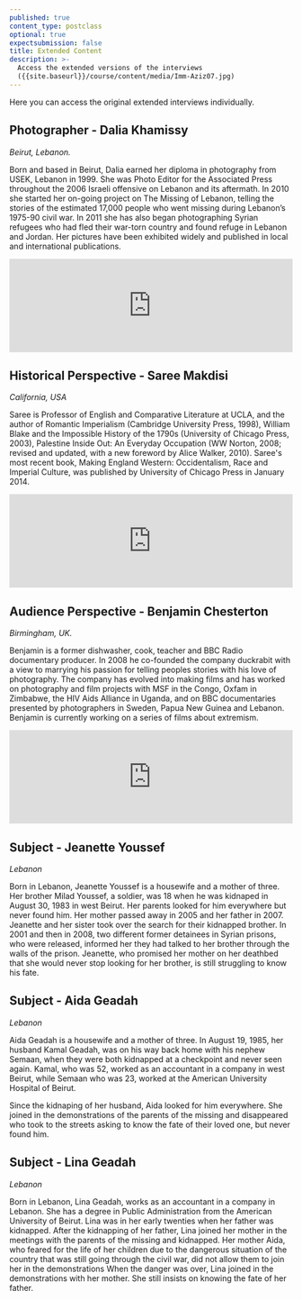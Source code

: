 ```yaml
---
published: true
content_type: postclass
optional: true
expectsubmission: false
title: Extended Content
description: >-
  Access the extended versions of the interviews
  ({{site.baseurl}}/course/content/media/Imm-Aziz07.jpg)
---
```

Here you can access the original extended interviews individually.

## Photographer - Dalia Khamissy

*Beirut, Lebanon.*

Born and based in Beirut, Dalia earned her diploma in photography from USEK, Lebanon in 1999. She was Photo Editor for the Associated Press throughout the 2006 Israeli offensive on Lebanon and its aftermath. In 2010 she started her on-going project on The Missing of Lebanon, telling the stories of the estimated 17,000 people who went missing during Lebanon’s 1975-90 civil war. In 2011 she has also began photographing Syrian refugees who had fled their war-torn country and found refuge in Lebanon and Jordan. Her pictures have been exhibited widely and published in local and international publications.

<iframe width="100%" height="166" scrolling="no" frameborder="no" src="https://w.soundcloud.com/player/?url=https%3A//api.soundcloud.com/tracks/326135768%3Fcolor=ff5500&amp;auto_play=false&amp;hide_related=false&amp;show_comments=true&amp;show_user=true&amp;show_reposts=false"></iframe>

## Historical Perspective - Saree Makdisi

*California, USA*

Saree is Professor of English and Comparative Literature at UCLA, and the author of Romantic Imperialism (Cambridge University Press, 1998), William Blake and the Impossible History of the 1790s (University of Chicago Press, 2003),  Palestine Inside Out: An Everyday Occupation (WW Norton, 2008; revised and updated, with a new foreword by Alice Walker, 2010). Saree's most recent book, Making England Western: Occidentalism, Race and Imperial Culture, was published by University of Chicago Press in January 2014.

<iframe width="100%" height="166" scrolling="no" frameborder="no" src="https://w.soundcloud.com/player/?url=https%3A//api.soundcloud.com/tracks/326135511%3Fcolor=ff5500&amp;auto_play=false&amp;hide_related=false&amp;show_comments=true&amp;show_user=true&amp;show_reposts=false"></iframe>

## Audience Perspective - Benjamin Chesterton

*Birmingham, UK.*

Benjamin is a former dishwasher, cook, teacher and BBC Radio documentary producer. In 2008 he co-founded the company duckrabit with a view to marrying his passion for telling peoples stories with his love of photography.  The company has evolved into making films and has worked on photography and film projects with MSF in the Congo, Oxfam in Zimbabwe, the HIV Aids Alliance in Uganda, and on BBC documentaries presented by photographers in Sweden, Papua New Guinea and Lebanon. Benjamin is currently working on a series of films about extremism.

<iframe width="100%" height="166" scrolling="no" frameborder="no" src="https://w.soundcloud.com/player/?url=https%3A//api.soundcloud.com/tracks/326135746%3Fcolor=ff5500&amp;auto_play=false&amp;hide_related=false&amp;show_comments=true&amp;show_user=true&amp;show_reposts=false"></iframe>


## Subject - Jeanette Youssef

*Lebanon*

Born in Lebanon, Jeanette Youssef is a housewife and a mother of three.
Her brother Milad Youssef, a soldier, was 18 when he was kidnaped in August 30,
1983 in west Beirut. Her parents looked for him everywhere but never found him. Her
mother passed away in 2005 and her father in 2007. Jeanette and her sister took over
the search for their kidnapped brother.
In 2001 and then in 2008, two different former detainees in Syrian prisons, who were
released, informed her they had talked to her brother through the walls of the prison.
Jeanette, who promised her mother on her deathbed that she would never stop looking
for her brother, is still struggling to know his fate.

## Subject - Aida Geadah 

*Lebanon*

Aida Geadah is a housewife and a mother of three.
In August 19, 1985, her husband Kamal Geadah, was on his way back home with his
nephew Semaan, when they were both kidnapped at a checkpoint and never seen
again.
Kamal, who was 52, worked as an accountant in a company in west Beirut, while
Semaan who was 23, worked at the American University Hospital of Beirut.

Since the kidnaping of her husband, Aida looked for him everywhere. She joined in
the demonstrations of the parents of the missing and disappeared who took to the
streets asking to know the fate of their loved one, but never found him.

## Subject - Lina Geadah

*Lebanon*

Born in Lebanon, Lina Geadah, works as an accountant in a company in Lebanon.
She has a degree in Public Administration from the American University of Beirut.
Lina was in her early twenties when her father was kidnapped.
After the kidnapping of her father, Lina joined her mother in the meetings with the
parents of the missing and kidnapped. Her mother Aida, who feared for the life of her
children due to the dangerous situation of the country that was still going through the
civil war, did not allow them to join her in the demonstrations
When the danger was over, Lina joined in the demonstrations with her mother. She
still insists on knowing the fate of her father.

